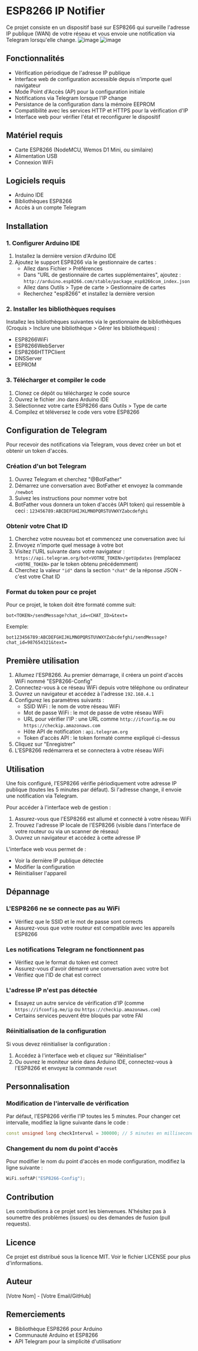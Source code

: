 # ESP8266 IP Notifier 

Ce projet consiste en un dispositif basé sur ESP8266 qui surveille l'adresse IP publique (WAN) de votre réseau et vous envoie une notification via Telegram lorsqu'elle change.
![image](https://github.com/user-attachments/assets/235a1641-03c9-402a-a53d-fa2b0072e3d6)  ![image](https://github.com/user-attachments/assets/cea98393-4ae1-40f4-8f75-a262341b2317)






## Fonctionnalités

- Vérification périodique de l'adresse IP publique
- Interface web de configuration accessible depuis n'importe quel navigateur
- Mode Point d'Accès (AP) pour la configuration initiale
- Notifications via Telegram lorsque l'IP change
- Persistance de la configuration dans la mémoire EEPROM
- Compatibilité avec les services HTTP et HTTPS pour la vérification d'IP
- Interface web pour vérifier l'état et reconfigurer le dispositif

## Matériel requis

- Carte ESP8266 (NodeMCU, Wemos D1 Mini, ou similaire)
- Alimentation USB
- Connexion WiFi

## Logiciels requis

- Arduino IDE
- Bibliothèques ESP8266
- Accès à un compte Telegram

## Installation

### 1. Configurer Arduino IDE

1. Installez la dernière version d'Arduino IDE
2. Ajoutez le support ESP8266 via le gestionnaire de cartes : 
   - Allez dans Fichier > Préférences
   - Dans "URL de gestionnaire de cartes supplémentaires", ajoutez : `http://arduino.esp8266.com/stable/package_esp8266com_index.json`
   - Allez dans Outils > Type de carte > Gestionnaire de cartes
   - Recherchez "esp8266" et installez la dernière version

### 2. Installer les bibliothèques requises

Installez les bibliothèques suivantes via le gestionnaire de bibliothèques (Croquis > Inclure une bibliothèque > Gérer les bibliothèques) :

- ESP8266WiFi
- ESP8266WebServer
- ESP8266HTTPClient
- DNSServer
- EEPROM

### 3. Télécharger et compiler le code

1. Clonez ce dépôt ou téléchargez le code source
2. Ouvrez le fichier .ino dans Arduino IDE
3. Sélectionnez votre carte ESP8266 dans Outils > Type de carte
4. Compilez et téléversez le code vers votre ESP8266

## Configuration de Telegram

Pour recevoir des notifications via Telegram, vous devez créer un bot et obtenir un token d'accès.

### Création d'un bot Telegram

1. Ouvrez Telegram et cherchez "@BotFather"
2. Démarrez une conversation avec BotFather et envoyez la commande `/newbot`
3. Suivez les instructions pour nommer votre bot
4. BotFather vous donnera un token d'accès (API token) qui ressemble à ceci : `123456789:ABCDEFGHIJKLMNOPQRSTUVWXYZabcdefghi`

### Obtenir votre Chat ID

1. Cherchez votre nouveau bot et commencez une conversation avec lui
2. Envoyez n'importe quel message à votre bot
3. Visitez l'URL suivante dans votre navigateur : `https://api.telegram.org/bot<VOTRE_TOKEN>/getUpdates` (remplacez `<VOTRE_TOKEN>` par le token obtenu précédemment)
4. Cherchez la valeur `"id"` dans la section `"chat"` de la réponse JSON - c'est votre Chat ID

### Format du token pour ce projet

Pour ce projet, le token doit être formaté comme suit:
```
bot<TOKEN>/sendMessage?chat_id=<CHAT_ID>&text=
```

Exemple:
```
bot123456789:ABCDEFGHIJKLMNOPQRSTUVWXYZabcdefghi/sendMessage?chat_id=987654321&text=
```

## Première utilisation

1. Allumez l'ESP8266. Au premier démarrage, il créera un point d'accès WiFi nommé "ESP8266-Config"
2. Connectez-vous à ce réseau WiFi depuis votre téléphone ou ordinateur
3. Ouvrez un navigateur et accédez à l'adresse `192.168.4.1`
4. Configurez les paramètres suivants :
   - SSID WiFi : le nom de votre réseau WiFi
   - Mot de passe WiFi : le mot de passe de votre réseau WiFi
   - URL pour vérifier l'IP : une URL comme `http://ifconfig.me` ou `https://checkip.amazonaws.com`
   - Hôte API de notification : `api.telegram.org`
   - Token d'accès API : le token formaté comme expliqué ci-dessus
5. Cliquez sur "Enregistrer"
6. L'ESP8266 redémarrera et se connectera à votre réseau WiFi

## Utilisation

Une fois configuré, l'ESP8266 vérifie périodiquement votre adresse IP publique (toutes les 5 minutes par défaut). Si l'adresse change, il envoie une notification via Telegram.

Pour accéder à l'interface web de gestion :
1. Assurez-vous que l'ESP8266 est allumé et connecté à votre réseau WiFi
2. Trouvez l'adresse IP locale de l'ESP8266 (visible dans l'interface de votre routeur ou via un scanner de réseau)
3. Ouvrez un navigateur et accédez à cette adresse IP

L'interface web vous permet de :
- Voir la dernière IP publique détectée
- Modifier la configuration
- Réinitialiser l'appareil

## Dépannage

### L'ESP8266 ne se connecte pas au WiFi
- Vérifiez que le SSID et le mot de passe sont corrects
- Assurez-vous que votre routeur est compatible avec les appareils ESP8266

### Les notifications Telegram ne fonctionnent pas
- Vérifiez que le format du token est correct
- Assurez-vous d'avoir démarré une conversation avec votre bot
- Vérifiez que l'ID de chat est correct

### L'adresse IP n'est pas détectée
- Essayez un autre service de vérification d'IP (comme `https://ifconfig.me/ip` ou `https://checkip.amazonaws.com`)
- Certains services peuvent être bloqués par votre FAI

### Réinitialisation de la configuration
Si vous devez réinitialiser la configuration :
1. Accédez à l'interface web et cliquez sur "Réinitialiser"
2. Ou ouvrez le moniteur série dans Arduino IDE, connectez-vous à l'ESP8266 et envoyez la commande `reset`

## Personnalisation

### Modification de l'intervalle de vérification
Par défaut, l'ESP8266 vérifie l'IP toutes les 5 minutes. Pour changer cet intervalle, modifiez la ligne suivante dans le code :
```cpp
const unsigned long checkInterval = 300000; // 5 minutes en millisecondes
```

### Changement du nom du point d'accès
Pour modifier le nom du point d'accès en mode configuration, modifiez la ligne suivante :
```cpp
WiFi.softAP("ESP8266-Config");
```

## Contribution

Les contributions à ce projet sont les bienvenues. N'hésitez pas à soumettre des problèmes (issues) ou des demandes de fusion (pull requests).

## Licence

Ce projet est distribué sous la licence MIT. Voir le fichier LICENSE pour plus d'informations.

## Auteur

[Votre Nom] - [Votre Email/GitHub]

## Remerciements

- Bibliothèque ESP8266 pour Arduino
- Communauté Arduino et ESP8266
- API Telegram pour la simplicité d'utilisationr
